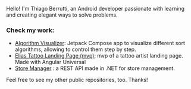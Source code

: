 Hello! I'm Thiago Berrutti, an Android developer passionate with learning and creating elegant ways to solve problems. 

### Check my work:
- [Algorithm Visualizer](https://github.com/ThiagoBerrutti/algorithmvisualizer): Jetpack Compose app to visualize different sort algorithms, allowing to control them step by step.
- [Elias Tattoo Landing Page (mvp)](https://github.com/ThiagoBerrutti/elias-tattoo-landing-page): mvp of a tattoo artist landing page. Made with Angular Universal
- [Store Manager](https://github.com/ThiagoBerrutti/store-manager) : a REST API made in .NET for store management. 

Feel free to see my other public repositories, too. Thanks!




<!--
**ThiagoBerrutti/ThiagoBerrutti** is a ✨ _special_ ✨ repository because its `README.md` (this file) appears on your GitHub profile.

Here are some ideas to get you started:

- 🔭 I’m currently working on ...
- 🌱 I’m currently learning ...
- 👯 I’m looking to collaborate on ...
- 🤔 I’m looking for help with ...
- 💬 Ask me about ...
- 📫 How to reach me: ...
- 😄 Pronouns: ...
- ⚡ Fun fact: ...
-->

